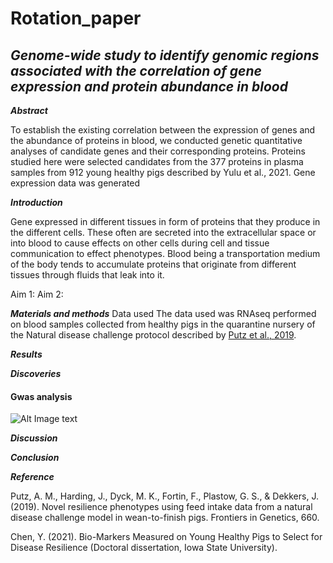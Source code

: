 # Rotation_paper

## ***Genome-wide study to identify genomic regions associated with the correlation of gene expression and protein abundance in blood***

***Abstract***

To establish the existing correlation between the expression of genes and the abundance of proteins in blood, we conducted genetic quantitative analyses of candidate genes and their corresponding proteins. Proteins studied here were selected candidates from the 377 proteins in plasma samples from 912 young healthy pigs described by Yulu et al., 2021. Gene expression data was generated

***Introduction***

Gene expressed in different tissues in form of proteins that they produce in the different cells. These often are secreted into the extracellular space or into blood to cause effects on other cells during cell and tissue communication to effect phenotypes. Blood being a transportation medium of the body tends to accumulate proteins that originate from different tissues through fluids that leak into it. 

Aim 1: 
Aim 2:

***Materials and methods***
Data used
The data used was RNAseq performed on blood samples collected from healthy pigs in the quarantine nursery of the Natural disease challenge protocol described by [Putz et al., 2019]( https://doi.org/10.3389/fgene.2018.00660). 

***Results***

***Discoveries***
#### Gwas analysis
![Alt Image text](https://github.com/Fazhir/Rotation_paper/blob/main/IMG_20220316_145116.jpg "Fig.1: My office desk") 


***Discussion***

***Conclusion***

***Reference***

Putz, A. M., Harding, J., Dyck, M. K., Fortin, F., Plastow, G. S., & Dekkers, J. (2019). Novel resilience phenotypes using feed intake data from a natural disease challenge model in wean-to-finish pigs. Frontiers in Genetics, 660.

Chen, Y. (2021). Bio-Markers Measured on Young Healthy Pigs to Select for Disease Resilience (Doctoral dissertation, Iowa State University).
